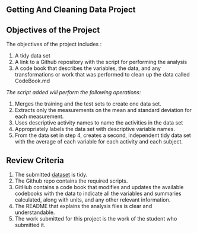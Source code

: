 ## Getting And Cleaning Data Project

## Objectives of the  Project
The objectives of the  project includes :
1. A tidy data set 
2. A link to a Github repository with the script for performing the analysis 
3. A code book that describes the variables, the data, and any transformations or work that was performed to clean up the data called CodeBook.md

_The script added will perform the following operations:_
1. Merges the training and the test sets to create one data set.
2. Extracts only the measurements on the mean and standard deviation for each measurement.
3. Uses descriptive activity names to name the activities in the data set
4. Appropriately labels the data set with descriptive variable names.
5. From the data set in step 4, creates a second, independent tidy data set with the average of each variable for each activity and each subject.

## Review Criteria
1. The submitted [dataset](https://github.com/nson28/GettingAndCleaningData/blob/master/tidyData.txt) is tidy.
2. The Github repo contains the required scripts.
3. GitHub contains a code book that modifies and updates the available codebooks with the data to indicate all the variables and summaries calculated, along with units, and any other relevant information.
4. The README that explains the analysis files is clear and understandable.
5. The work submitted for this project is the work of the student who submitted it.

